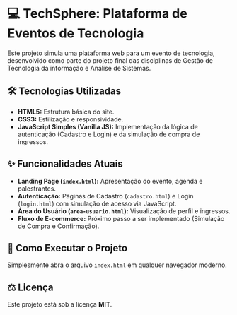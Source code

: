 # 💻 TechSphere: Plataforma de Eventos de Tecnologia

Este projeto simula uma plataforma web para um evento de tecnologia, desenvolvido como parte do projeto final das disciplinas de Gestão de Tecnologia da informação e Análise de Sistemas.

## 🛠️ Tecnologias Utilizadas

* **HTML5:** Estrutura básica do site.
* **CSS3:** Estilização e responsividade.
* **JavaScript Simples (Vanilla JS):** Implementação da lógica de autenticação (Cadastro e Login) e da simulação de compra de ingressos.

## ✨ Funcionalidades Atuais

* **Landing Page (`index.html`):** Apresentação do evento, agenda e palestrantes.
* **Autenticação:** Páginas de Cadastro (`cadastro.html`) e Login (`login.html`) com simulação de acesso via JavaScript.
* **Área do Usuário (`area-usuario.html`):** Visualização de perfil e ingressos.
* **Fluxo de E-commerce:** Próximo passo a ser implementado (Simulação de Compra e Confirmação).

## 🚀 Como Executar o Projeto

Simplesmente abra o arquivo `index.html` em qualquer navegador moderno.

## ⚖️ Licença

Este projeto está sob a licença **MIT**.
